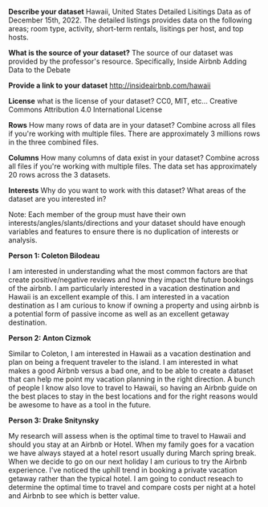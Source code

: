 **Describe your dataset**
Hawaii, United States Detailed Lisitings Data as of December 15th, 2022. The detailed listings provides data on the following areas; room type, activity, short-term rentals, lisitings per host, and top hosts.

**What is the source of your dataset?**
The source of our dataset was provided by the professor's resource. Specifically, Inside Airbnb Adding Data to the Debate

**Provide a link to your dataset**
http://insideairbnb.com/hawaii

**License**
what is the license of your dataset? CC0, MIT, etc…
Creative Commons Attribution 4.0 International License

**Rows**
How many rows of data are in your dataset? Combine across all files if you're working with multiple files.
There are approximately 3 millions rows in the three combined files.

**Columns**
How many columns of data exist in your dataset? Combine across all files if you're working with multiple files.
The data set has approximately 20 rows across the 3 datasets.

**Interests**
Why do you want to work with this dataset? What areas of the dataset are you interested in?

Note: Each member of the group must have their own interests/angles/slants/directions and your dataset should have enough variables and features to ensure there is no duplication of interests or analysis.

**Person 1: Coleton Bilodeau**

I am interested in understanding what the most common factors are that create positive/negative reviews and how they impact the future bookings of the airbnb. I am particularly interested in a vacation destination and Hawaii is an excellent example of this. I am interested in a vacation destination as I am curious to know if owning a property and using airbnb is a potential form of passive income as well as an excellent getaway destination.

**Person 2: Anton Cizmok**

Similar to Coleton, I am interested in Hawaii as a vacation destination and plan on being a frequent traveler to the island. I am interested in what makes a good Airbnb versus a bad one, and to be able to create a dataset that can help me point my vacation planning in the right direction. A bunch of people I know also love to travel to Hawaii, so having an Airbnb guide on the best places to stay in the best locations and for the right reasons would be awesome to have as a tool in the future.

**Person 3: Drake Snitynsky**

My research will assess when is the optimal time to travel to Hawaii and should you stay at an Airbnb or Hotel. When my family goes for a vacation we have always stayed at a hotel resort usually during March spring break. When we decide to go on our next holiday I am curious to try the Airbnb experience. I've noticed the uphill trend in booking a private vacation getaway rather than the typical hotel. I am going to conduct reseach to determine the optimal time to travel and compare costs per night at a hotel and Airbnb to see which is better value.
